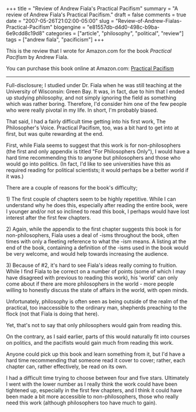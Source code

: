 +++
title = "Review of Andrew Fiala's Practical Pacifism"
summary = "A review of Andrew Fiala's Practical Pacifism."
draft = false
comments = true
date = "2007-05-26T21:02:00-05:00"
slug = "Review-of-Andrew-Fialas-Practical-Pacifism"
blogengine = "e81557db-d4d0-498c-b9ba-6e9cdd8c19d8"
categories = ["article", "philosophy", "political", "review"]
tags = ["andrew fiala", "pacificism"]
+++

<p>
This is the review that I wrote for Amazon.com for the book <cite>Practical Pacifism</cite> by Andrew Fiala.<!--more-->
</p>
<p>
You can purchase this book online at Amazon.com: <a href="http://www.amazon.com/gp/product/087586290X?ie=UTF8&amp;tag=strivinglifen-20&amp;linkCode=as2&amp;camp=1789&amp;creative=9325&amp;creativeASIN=087586290X">Practical Pacifism</a>
</p>
<hr />
<p>
Full-disclosure; I studied under Dr. Fiala when he was still teaching at the University of Wisconsin: Green Bay. It was, in fact, due to him that I ended up studying philosophy, and not simply ignoring the field as something which was rather boring. Therefore, I&#39;d consider him one of the few people who were really pivotal in my life. In short, I&#39;m probably biased.<!--adsense-->
</p>
<p>
That said, I had a fairly difficult time getting into his first work, The Philosopher&#39;s Voice. Practical Pacifism, too, was a bit hard to get into at first, but was quite rewarding at the end.
</p>
<p>
First, while Fiala seems to suggest that this work is for non-philosophers (the first and only appendix is titled &quot;For Philosophers Only&quot;), I would have a hard time recommending this to anyone but philosophers and those who would go into politics. (In fact, I&#39;d like to see universities have this as required reading for political scientists; it would perhaps be a better world if it was.)
</p>
<p>
There are a couple of reasons for the book&#39;s difficulty;
</p>
<p>
1) The first couple of chapters seem to be highly repetitive. While I can understand why he does this, especially after reading the entire book, were I younger and/or not so inclined to read this book, I perhaps would have lost interest after the first few chapters.
</p>
<p>
2) Again, while the appendix to the first chapter suggests this book is for non-philosophers, Fiala uses a deal of -isms throughout the book, often times with only a fleeting reference to what the -ism means. A listing at the end of the book, containing a definition of the -isms used in the book would be very welcome, and would help towards increasing the audience.
</p>
<p>
3) Because of #2, it&#39;s hard to see Fiala&#39;s ideas really coming to fruition. While I find Fiala to be correct on a number of points (some of which I may have disagreed with previous to reading this work), his &#39;world&#39; can only come about if there are more philosophers in the world - more people willing to honestly discuss the state of affairs in the world, with open minds.
</p>
<p>
Unfortunately, philosophy is often seen as being outside of the realm of the practical, too inaccessible to the ordinary man, shepherds preaching to the flock (not that Fiala is doing that here).
</p>
<p>
Yet, that&#39;s not to say that only philosophers would gain from reading this.
</p>
<p>
On the contrary, as I said earlier, parts of this would naturally fit into courses on politics, and the pacifists would gain much from reading this work.
</p>
<p>
Anyone could pick up this book and learn something from it, but I&#39;d have a hard time recommending that someone read it cover to cover; rather, each chapter can, rather effectively, be read on its own.
</p>
<p>
I had a difficult time trying to choose between four and five stars. Ultimately I went with the lower number as I really think the work could have been tightened up, especially in the first few chapters, and I think it could have been made a bit more accessible to non-philosophers, those who really need this work (although philosophers too have much to gain).
</p>

